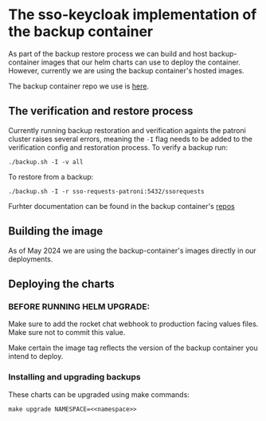 # The sso-keycloak implementation of the backup container

As part of the backup restore process we can build and host backup-container images that our helm charts can use to deploy the container. However, currently we are using the backup container's hosted images.

The backup container repo we use is [here](https://github.com/BCDevOps/backup-container).

## The verification and restore process

Currently running backup restoration and verification againts the patroni cluster raises several errors, meaning the `-I` flag needs to be added to the verification config and restoration process. To verify a backup run:

`./backup.sh -I -v all`

To restore from a backup:

`./backup.sh -I -r sso-requests-patroni:5432/ssorequests`

Furhter documentation can be found in the backup container's [repos](https://github.com/BCDevOps/backup-container)

## Building the image

As of May 2024 we are using the backup-container's images directly in our deployments.

## Deploying the charts

### **BEFORE RUNNING HELM UPGRADE:**

Make sure to add the rocket chat webhook to production facing values files. Make sure not to commit this value.

Make certain the image tag reflects the version of the backup container you intend to deploy.

### Installing and upgrading backups

These charts can be upgraded using make commands:

`make upgrade NAMESPACE=<<namespace>>`
